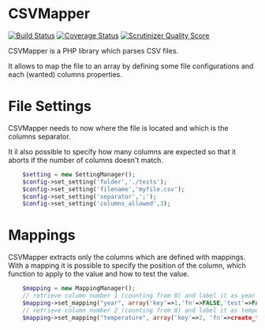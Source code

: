 CSVMapper
=========

[![Build Status](https://travis-ci.org/danieleorler/CSVMapper.png?branch=master)](https://travis-ci.org/danieleorler/CSVMapper)
[![Coverage Status](https://coveralls.io/repos/danieleorler/CSVMapper/badge.png?branch=master)](https://coveralls.io/r/danieleorler/CSVMapper?branch=master)
[![Scrutinizer Quality Score](https://scrutinizer-ci.com/g/danieleorler/CSVMapper/badges/quality-score.png?s=e6f13eb26e9961b0edf02a1fec1e49143a7975ca)](https://scrutinizer-ci.com/g/danieleorler/CSVMapper/)

CSVMapper is a PHP library which parses CSV files.

It allows to map the file to an array by defining some file configurations and each (wanted) columns properties.

File Settings
=============

CSVMapper needs to now where the file is located and which is the columns separator.

It il also possible to specify how many columns are expected so that it aborts if the number of columns doesn't match.

```php
    $setting = new SettingManager();
    $config->set_setting('folder','./tests');
    $config->set_setting('filename','myfile.csv');
    $config->set_setting('separator',';');
    $config->set_setting('columns_allowed',3);
```

Mappings
========

CSVMapper extracts only the columns which are defined with mappings.
With a mapping it is possible to specify the position of the column, which function to apply to the value and how to test the value.

```php
    $mapping = new MappingManager();
    // retrieve column number 1 (counting from 0) and label it as year
    $mapping->set_mapping("year", array('key'=>1,'fn'=>FALSE,'test'=>FALSE));
    // retrieve column number 2 (counting from 0) and label it as temperature, apply to each value the function 'return floatval($input);'
    $mapping->set_mapping("temperature", array('key'=>2, 'fn'=>create_function('$input','return floatval($input);'),'test'=>FALSE));
```

